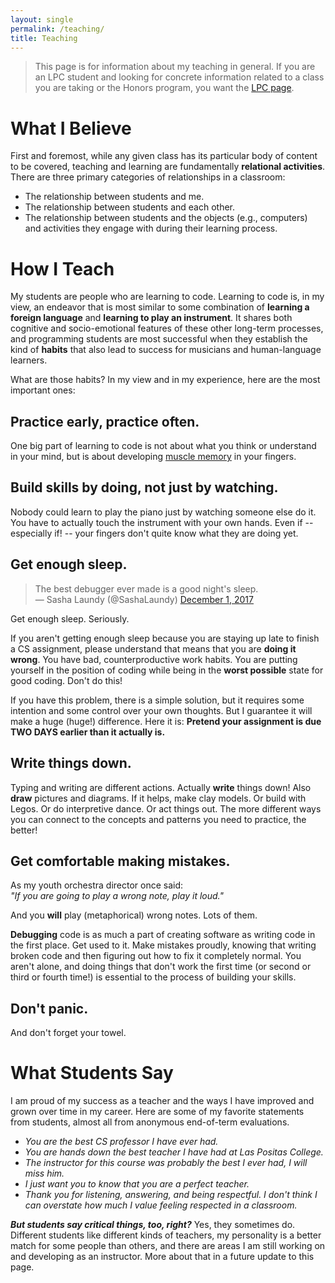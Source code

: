 ```yaml
---
layout: single
permalink: /teaching/
title: Teaching
---
```

> This page is for information about my teaching in general. If you are an LPC student and looking for concrete information related to a class you are taking or the Honors program, you want the [LPC page](/lpc/).

# What I Believe

First and foremost, while any given class has its particular body of content to be covered,
teaching and learning are fundamentally **relational activities**. There are three primary categories of
relationships in a classroom:

- The relationship between students and me.
- The relationship between students and each other.
- The relationship between students and the objects (e.g., computers) and activities they engage with during their learning process.

# How I Teach

My students are people who are learning to code. Learning to code is,
in my view, an endeavor that is most similar to some combination of **learning a foreign language** and
**learning to play an instrument**. It shares both cognitive and socio-emotional features of these other long-term processes, and programming students are most successful when they establish the kind of **habits** that also lead to success for musicians and human-language learners.

What are those habits? In my view and in my experience, here are the most important ones:

## Practice early, practice often.

One big part of learning to code is not about what you think or understand in your mind, but is about 
developing [muscle memory](https://en.wikipedia.org/wiki/Muscle_memory) in your fingers. 

## Build skills by doing, not just by watching.

Nobody could learn to play the piano just by watching someone else do it. You have to actually touch the instrument 
with your own hands. Even if -- especially if! -- your fingers don't quite know what they are doing yet. 

## Get enough sleep.

<blockquote class="twitter-tweet" data-lang="en"><p lang="en" dir="ltr">The best debugger ever made is a good night&#39;s sleep.<br />&mdash; Sasha Laundy (@SashaLaundy) <a href="https://twitter.com/SashaLaundy/status/936661004137635840?ref_src=twsrc%5Etfw">December 1, 2017</a></p></blockquote>

Get enough sleep. Seriously.

If you aren't getting enough sleep because you are staying up late to finish a CS assignment, please understand
that means that you are **doing it wrong**. You have bad, counterproductive work habits. You are putting yourself
in the position of coding while being in the **worst possible** state for good coding. Don't do this!

If you have this problem, there is a simple solution, but it requires some intention and some control over your own
thoughts. But I guarantee it will make a huge (huge!) difference. Here it is: **Pretend your assignment is due
TWO DAYS earlier than it actually is.** 

## Write things down.

Typing and writing are different actions. Actually **write** things down! Also **draw** pictures and diagrams. If it helps, make clay models. Or build with Legos. Or do interpretive dance. Or act things out. The more different ways you can connect to the concepts and patterns you need to practice, the better!

## Get comfortable making mistakes.

As my youth orchestra director once said:<br />
_"If you are going to play a wrong note, play it loud."_

And you **will** play (metaphorical) wrong notes. Lots of them.

**Debugging** code is as much a part of creating software as
writing code in the first place. Get used to it. Make mistakes proudly, knowing that writing broken code
and then figuring out how to fix it completely normal.
You aren't alone, and doing things that don't work the first time (or second or third or fourth time!) 
is essential to the process of building your skills.

## Don't panic.

And don't forget your towel.

# What Students Say

I am proud of my success as a teacher and the ways I have improved and grown
over time in my career. Here are some of my favorite statements from students,
almost all from anonymous end-of-term evaluations.

- _You are the best CS professor I have ever had._
- _You are hands down the best teacher I have had at Las Positas College._
- _The instructor for this course was probably the best I ever had, I will miss him._
- _I just want you to know that you are a perfect teacher._
- _Thank you for listening, answering, and being respectful. I don't think I can overstate how much I value feeling respected in a classroom._

_**But students say critical things, too, right?**_ Yes, they sometimes do. Different students like different kinds of teachers, my personality is a better match
for some people than others, and there are areas I am still working on and developing as an instructor.
More about that in a future update to this page.


<!--

- I can sometimes get impatient.

-->






